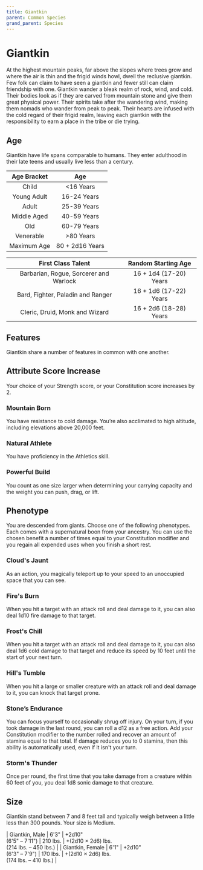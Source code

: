 ```yaml
---
title: Giantkin
parent: Common Species
grand_parent: Species
---
```


# Giantkin
At the highest mountain peaks, far above the slopes where trees grow and where the air is thin and the frigid winds howl, dwell the reclusive giantkin. Few folk can claim to have seen a giantkin and fewer still can claim friendship with one. Giantkin wander a bleak realm of rock, wind, and cold. Their bodies look as if they are carved from mountain stone and give them great physical power. Their spirits take after the wandering wind, making them nomads who wander from peak to peak. Their hearts are infused with the cold regard of their frigid realm, leaving each giantkin with the responsibility to earn a place in the tribe or die trying.

## Age
Giantkin have life spans comparable to humans. They enter adulthood in their late teens and usually live less than a century.

| Age Bracket | Age |
|:-----------:|:---:|
| Child       | <16 Years       |
| Young Adult | 16-24 Years     |
| Adult       | 25-39 Years     |
| Middle Aged | 40-59 Years     |
| Old         | 60-79 Years     |
| Venerable   | >80 Years       |
| Maximum Age | 80 + 2d16 Years |

| First Class Talent | Random Starting Age |
|:------------------:|:-------------------:|
| Barbarian, Rogue, Sorcerer and Warlock | 16 + 1d4 (17-20) Years |
| Bard, Fighter, Paladin and Ranger      | 16 + 1d6 (17-22) Years |
| Cleric, Druid, Monk and Wizard         | 16 + 2d6 (18-28) Years |

## Features
Giantkin share a number of features in common with one another.

## Attribute Score Increase
Your choice of your Strength score, or your Constitution score increases by 2.

### Mountain Born
You have resistance to cold damage. You’re also acclimated to high altitude, including elevations above 20,000 feet.

### Natural Athlete
You have proficiency in the Athletics skill.

### Powerful Build
You count as one size larger when determining your carrying capacity and the weight you can push, drag, or lift.

## Phenotype
You are descended from giants. Choose one of the following phenotypes. Each comes with a supernatural boon from your ancestry. You can use the chosen benefit a number of times equal to your Constitution modifier and you regain all expended uses when you finish a short rest.

### Cloud's Jaunt
As an action, you magically teleport up to your speed to an unoccupied space that you can see.

### Fire's Burn
When you hit a target with an attack roll and deal damage to it, you can also deal 1d10 fire damage to that target.

### Frost's Chill
When you hit a target with an attack roll and deal damage to it, you can also deal 1d6 cold damage to that target and reduce its speed by 10 feet until the start of your next turn.

### Hill's Tumble
When you hit a large or smaller creature with an attack roll and deal damage to it, you can knock that target prone.

### Stone’s Endurance
You can focus yourself to occasionally shrug off injury. On your turn, if you took damage in the last round, you can roll a d12 as a free action. Add your Constitution modifier to the number rolled and recover an amount of stamina equal to that total. If damage reduces you to 0 stamina, then this ability is automatically used, even if it isn't your turn.

### Storm's Thunder
Once per round, the first time that you take damage from a creature within 60 feet of you, you deal 1d8 sonic damage to that creature.

## Size
Giantkin stand between 7 and 8 feet tall and typically weigh between a little less than 300 pounds. Your size is Medium.

| Giantkin, Male         | 6'3"  | +2d10"<br>(6'5" – 7'11") | 210 lbs. | +(2d10 × 2d6) lbs.<br>(214 lbs. – 450 lbs.) |
| Giantkin, Female       | 6'1"  | +2d10"<br>(6'3" – 7'9")  | 170 lbs. | +(2d10 × 2d6) lbs.<br>(174 lbs. – 410 lbs.) |
